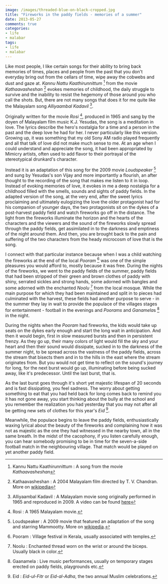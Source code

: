```yaml
---
image: /images/threaded-blue-on-black-cropped.jpg
title: "Fireworks in the paddy fields - memories of a summer"
date: 2013-05-27
comments: true
categories:
- life
- malabar
tags:
- life
- malabar
---
```

Like most people, I like certain songs for their ability to bring back memories of times, places and people from the past that you don't everyday bring out from the cellars of time, wipe away the cobwebs and dust and gaze at. *Kannu Nattu Kaathirunnittum* [^1] from the movie *Kathaavasheshan* [^2] evokes memories of childhood, the daily struggle to survive and the inability to resist the hegemony of those around you who call the shots. But, there are not many songs that does it for me quite like the Malayalam song *Alliyaambal Kadavil* [^3].

<!--more-->

Originally written for the movie *Rosi* [^4], produced in 1965 and sang by the doyen of Malayalam film music K.J. Yesudas, the song is a meditation in love. The lyrics describe the hero's nostalgia for a time and a person in the past and the deep love he had for her. I never particularly like this version. Growing up, it was something that my old Sony AM radio played frequently and all that talk of love did not make much sense to me. At an age when I could understand and appreciate the song, it had been appropriated by Mimicry artists, often used to add flavor to their portrayal of the stereotypical drunkard's character.

Instead it is an adaptation of this song for the 2009 movie *Loudspeaker* [^5] and sung by Yesudas's son Vijay and more importantly a flourish, an after thought to the recording of the song that makes me listen to it in loop. Instead of evoking memories of love, it evokes in me a deep nostalgia for a childhood filled with the smells, sounds and sights of paddy fields. In the adapted version of the song, at the very end, after the sweet lyrics proclaiming and ultimately eulogizing the love the older protagonist had for his companion of younger days, the two protagonists sit on the dykes of a post-harvest paddy field and watch fireworks go off in the distance. The light from the fireworks illuminate the horizon and the hearts of the characters and the viewers and the sound of the fireworks slowly spread through the paddy fields, get assimilated in to the darkness and emptiness of the night around them. And then, you are brought back to the pain and suffering of the two characters from the heady microcosm of love that is the song.

I connect with that particular instance because when I was a child watching the fireworks at the end of the local *Pooram* [^6] was one of the simple pleasures you would afford to, mostly because it was free. During the nights of the fireworks, we went to the paddy fields of the summer, paddy fields that had been stripped of their green and brown clothes of paddy with shiny, serrated sickles and strong hands, some adorned with bangles and some adorned with the enchanted *Noolu* [^7] from the local mosque. While the main purpose for which they had been maintained and split in to pieces had culminated with the harvest, these fields had another purpose to serve - in the summer they lay in wait to provide the populace of the villages stages for entertainment - football in the evenings and *Poorams* and *Ganamela*s [^8] in the night.

During the nights when the *Pooram* had fireworks, the kids would take up seats on the dykes early enough and start the long wait in anticipation. And then it would begin, first in slow measured bursts and then in persistent frenzy.  As they go up, their many colors of light would fill the sky and your heart and then their sound would dissipate, sucked in to the darkness of the summer night, to be spread across the vastness of the paddy fields, across the stream that bisects them and in to the hills in the east where the stream originates from. But you would not get time to reflect on the sound's journey for long, for the next burst would go up, illuminating before being sucked away, like it's predecessor. Until the last burst, that is.

As the last burst goes through it's short yet majestic lifespan of 20 seconds and is fast dissipating, you feel sadness. The worry about getting something to eat that you had held back for long comes back to remind you it has not gone away, you start thinking about the bully at the school and you remember the realization you had yesterday that you may not after all be getting new sets of clothes for this year's *Eid* [^9].

Meanwhile, the populace begins to leave the paddy fields, enthusiastically waxing lyrical about the beauty of the fireworks and complaining how it was not as majestic as the one they had witnessed in the nearby town, all in the same breath. In the midst of the cacophony, if you listen carefully enough, you can hear somebody promising to be in time for the seven-a-side football match in the neighbouring village. That match would be played on yet another paddy field.

[^1]: Kannu Nattu Kaathirunnittum : A song from the movie *Kathaavasheshan*
[^2]: Kathaavasheshan :  A 2004 Malayalam film directed by T. V. Chandran. More on [wikipedia](http://en.wikipedia.org/wiki/Kathavasheshan)
[^3]: Alliyaambal Kadavil : A Malayalam movie song originally performed in 1965 and reproduced in 2009. A video can be found [here](http://www.youtube.com/watch?v=ubsCuvJripk)
[^4]: Rosi : A 1965 Malayalam movie.
[^5]: Loudspeaker : A 2009 movie that featured an adaptation of the song and starring Mammootty. More on [wikipedia](https://en.wikipedia.org/wiki/Loudspeaker_%28film%29).
[^6]: Pooram : Village festival in Kerala, usually associated with temples.
[^7]: Noolu : Enchanted thread worn on the wrist or around the biceps. Usually black in color.
[^8]: Gaanamela : Live music performances, usually on temporary stages erected on paddy fields, playgrounds etc.
[^9]: Eid : *Eid-ul-Fitr* or *Eid-al-Adha*, the two annual Muslim celebrations.
